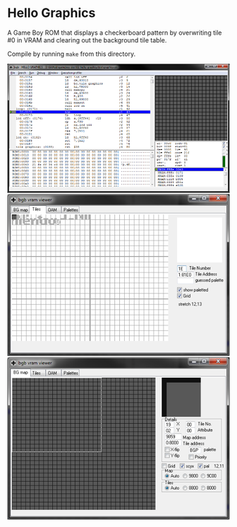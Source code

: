 # Hello Graphics
A Game Boy ROM that displays a checkerboard pattern by overwriting tile #0 in VRAM and clearing out the background tile table.

Compile by running `make` from this directory.

![Screenshot](screenshot.png "Screenshot")
![Screenshot](screenshot_02.png "Screenshot")
![Screenshot](screenshot_03.png "Screenshot")
